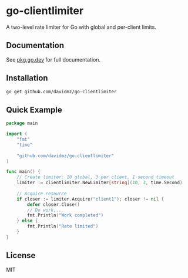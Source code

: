 # go-clientlimiter

A two-level rate limiter for Go with global and per-client limits.

## Documentation

See [pkg.go.dev](https://pkg.go.dev/github.com/davidmz/go-clientlimiter) for full documentation.

## Installation

```bash
go get github.com/davidmz/go-clientlimiter
```

## Quick Example

```go
package main

import (
    "fmt"
    "time"
    
    "github.com/davidmz/go-clientlimiter"
)

func main() {
    // Create limiter: 10 global, 3 per client, 1 second timeout
    limiter := clientlimiter.NewLimiter[string](10, 3, time.Second)
    
    // Acquire resource
    if closer := limiter.Acquire("client1"); closer != nil {
        defer closer.Close()
        // Do work...
        fmt.Println("Work completed")
    } else {
        fmt.Println("Rate limited")
    }
}
```

## License

MIT
